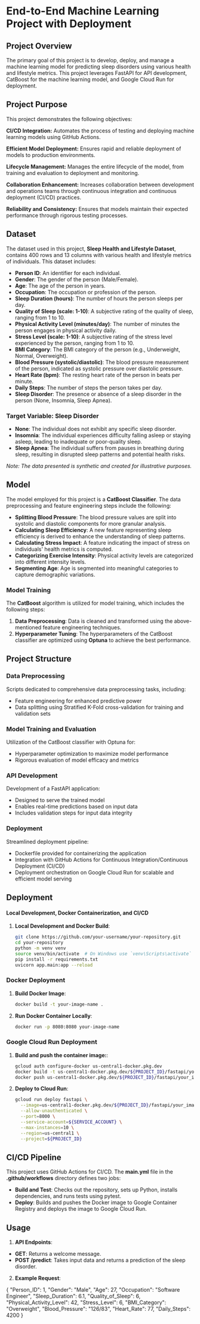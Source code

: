# End-to-End Machine Learning Project with Deployment

## Project Overview

The primary goal of this project is to develop, deploy, and manage a machine learning model for predicting sleep disorders using various health and lifestyle metrics. This project leverages FastAPI for API development, CatBoost for the machine learning model, and Google Cloud Run for deployment.

## Project Purpose

This project demonstrates the following objectives:

**CI/CD Integration:** Automates the process of testing and deploying machine learning models using GitHub Actions. 

**Efficient Model Deployment:** Ensures rapid and reliable deployment of models to production environments.

**Lifecycle Management:** Manages the entire lifecycle of the model, from training and evaluation to deployment and monitoring.

**Collaboration Enhancement:** Increases collaboration between development and operations teams through continuous integration and continuous deployment (CI/CD) practices.

**Reliability and Consistency:** Ensures that models maintain their expected performance through rigorous testing processes.

## Dataset

The dataset used in this project, **Sleep Health and Lifestyle Dataset**, contains 400 rows and 13 columns with various health and lifestyle metrics of individuals. This dataset includes:

- **Person ID**: An identifier for each individual.
- **Gender**: The gender of the person (Male/Female).
- **Age**: The age of the person in years.
- **Occupation**: The occupation or profession of the person.
- **Sleep Duration (hours)**: The number of hours the person sleeps per day.
- **Quality of Sleep (scale: 1-10)**: A subjective rating of the quality of sleep, ranging from 1 to 10.
- **Physical Activity Level (minutes/day)**: The number of minutes the person engages in physical activity daily.
- **Stress Level (scale: 1-10)**: A subjective rating of the stress level experienced by the person, ranging from 1 to 10.
- **BMI Category**: The BMI category of the person (e.g., Underweight, Normal, Overweight).
- **Blood Pressure (systolic/diastolic)**: The blood pressure measurement of the person, indicated as systolic pressure over diastolic pressure.
- **Heart Rate (bpm)**: The resting heart rate of the person in beats per minute.
- **Daily Steps**: The number of steps the person takes per day.
- **Sleep Disorder**: The presence or absence of a sleep disorder in the person (None, Insomnia, Sleep Apnea).

### Target Variable: Sleep Disorder
- **None**: The individual does not exhibit any specific sleep disorder.
- **Insomnia**: The individual experiences difficulty falling asleep or staying asleep, leading to inadequate or poor-quality sleep.
- **Sleep Apnea**: The individual suffers from pauses in breathing during sleep, resulting in disrupted sleep patterns and potential health risks.

*Note: The data presented is synthetic and created for illustrative purposes.*

## Model

The model employed for this project is a **CatBoost Classifier**. The data preprocessing and feature engineering steps include the following:

- **Splitting Blood Pressure**: The blood pressure values are split into systolic and diastolic components for more granular analysis.
- **Calculating Sleep Efficiency**: A new feature representing sleep efficiency is derived to enhance the understanding of sleep patterns.
- **Calculating Stress Impact**: A feature indicating the impact of stress on individuals' health metrics is computed.
- **Categorizing Exercise Intensity**: Physical activity levels are categorized into different intensity levels.
- **Segmenting Age**: Age is segmented into meaningful categories to capture demographic variations.

### Model Training
The **CatBoost** algorithm is utilized for model training, which includes the following steps:

1. **Data Preprocessing**: Data is cleaned and transformed using the above-mentioned feature engineering techniques.
2. **Hyperparameter Tuning**: The hyperparameters of the CatBoost classifier are optimized using **Optuna** to achieve the best performance.

## Project Structure

### Data Preprocessing
Scripts dedicated to comprehensive data preprocessing tasks, including:
- Feature engineering for enhanced predictive power
- Data splitting using Stratified K-Fold cross-validation for training and validation sets

### Model Training and Evaluation
Utilization of the CatBoost classifier with Optuna for:
- Hyperparameter optimization to maximize model performance
- Rigorous evaluation of model efficacy and metrics

### API Development
Development of a FastAPI application:
- Designed to serve the trained model
- Enables real-time predictions based on input data
- Includes validation steps for input data integrity

### Deployment
Streamlined deployment pipeline:
- Dockerfile provided for containerizing the application
- Integration with GitHub Actions for Continuous Integration/Continuous Deployment (CI/CD)
- Deployment orchestration on Google Cloud Run for scalable and efficient model serving

## Deployment

#### Local Development, Docker Containerization, and CI/CD

1. **Local Development and Docker Build**:
   ```bash
   git clone https://github.com/your-username/your-repository.git
   cd your-repository
   python -m venv venv
   source venv/bin/activate  # On Windows use `venv\Scripts\activate`
   pip install -r requirements.txt
   uvicorn app.main:app --reload

### Docker Deployment

1. **Build Docker Image**:
   ```bash
   docker build -t your-image-name .

2. **Run Docker Container Locally**:
   ```bash
   docker run -p 8080:8080 your-image-name

### Google Cloud Run Deployment

1. **Build and push the container image:**:
   ```bash
   gcloud auth configure-docker us-central1-docker.pkg.dev
   docker build -t us-central1-docker.pkg.dev/${PROJECT_ID}/fastapi/your_image_name:your_tag .
   docker push us-central1-docker.pkg.dev/${PROJECT_ID}/fastapi/your_image_name:your_tag

2. **Deploy to Cloud Run**:
   ```bash
   gcloud run deploy fastapi \
     --image=us-central1-docker.pkg.dev/${PROJECT_ID}/fastapi/your_image_name:your_tag \
     --allow-unauthenticated \
     --port=8000 \
     --service-account=${SERVICE_ACCOUNT} \
     --max-instances=10 \
     --region=us-central1 \
     --project=${PROJECT_ID}

## CI/CD Pipeline

This project uses GitHub Actions for CI/CD. The **main.yml** file in the **.github/workflows** directory defines two jobs:

- **Build and Test**: Checks out the repository, sets up Python, installs dependencies, and runs tests using pytest.
- **Deploy**: Builds and pushes the Docker image to Google Container Registry and deploys the image to Google Cloud Run.

## Usage

1. **API Endpoints**:

- **GET**: Returns a welcome message.
- **POST /predict**: Takes input data and returns a prediction of the sleep disorder.
   
2. **Example Request**:

{
    "Person_ID": 1,
    "Gender": "Male",
    "Age": 27,
    "Occupation": "Software Engineer",
    "Sleep_Duration": 6.1,
    "Quality_of_Sleep": 6,
    "Physical_Activity_Level": 42,
    "Stress_Level": 6,
    "BMI_Category": "Overweight",
    "Blood_Pressure": "126/83",
    "Heart_Rate": 77,
    "Daily_Steps": 4200
}
   
   
